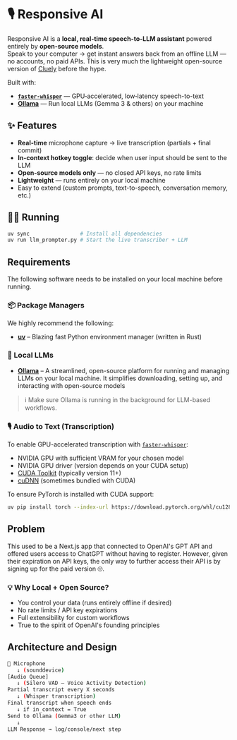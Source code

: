 # 🎙️ Responsive AI

Responsive AI is a **local, real-time speech-to-LLM assistant** powered entirely by **open-source models**.  
Speak to your computer → get instant answers back from an offline LLM — no accounts, no paid APIs. This is very much the lightweight open-source version of [Cluely](https://cluely.com/) before the hype.

Built with:

- **[`faster-whisper`](https://github.com/SYSTRAN/faster-whisper)** — GPU‑accelerated, low‑latency speech-to-text
- **[Ollama](https://ollama.com/)** — Run local LLMs (Gemma 3 & others) on your machine

## ✨ Features

- **Real-time** microphone capture → live transcription (partials + final commit)
- **In-context hotkey toggle**: decide when user input should be sent to the LLM
- **Open-source models only** — no closed API keys, no rate limits
- **Lightweight** — runs entirely on your local machine
- Easy to extend (custom prompts, text-to-speech, conversation memory, etc.)

## 👩‍💻 Running

```bash
uv sync                # Install all dependencies
uv run llm_prompter.py # Start the live transcriber + LLM
```

## Requirements

The following software needs to be installed on your local machine before running.

### 📦 Package Managers

We highly recommend the following:

- [**uv**](https://docs.astral.sh/uv/getting-started/installation/) – Blazing fast Python environment manager (written in Rust)

### 🤖 Local LLMs

- [**Ollama**](https://ollama.com/download) – A streamlined, open-source platform for running and managing LLMs on your local machine. It simplifies downloading, setting up, and interacting with open-source models

> ℹ️ Make sure Ollama is running in the background for LLM-based workflows.

### 🎙️ Audio to Text (Transcription)

To enable GPU-accelerated transcription with [`faster-whisper`](https://github.com/SYSTRAN/faster-whisper):

- NVIDIA GPU with sufficient VRAM for your chosen model
- NVIDIA GPU driver (version depends on your CUDA setup)
- [CUDA Toolkit](https://developer.nvidia.com/cuda-downloads) (typically version 11+)
- [cuDNN](https://developer.nvidia.com/cudnn-downloads) (sometimes bundled with CUDA)

To ensure PyTorch is installed with CUDA support:

```bash
uv pip install torch --index-url https://download.pytorch.org/whl/cu128 && uv sync
```

## Problem

This used to be a Next.js app that connected to OpenAI's GPT API and offered users access to ChatGPT without having to register. However, given their expiration on API keys, the only way to further access their API is by signing up for the paid version 🙄.

### 💡 Why Local + Open Source?

- You control your data (runs entirely offline if desired)
- No rate limits / API key expirations
- Full extensibility for custom workflows
- True to the spirit of OpenAI's founding principles

## Architecture and Design

```bash
🎤 Microphone
   ↓ (sounddevice)
[Audio Queue]
   ↓ (Silero VAD – Voice Activity Detection)
Partial transcript every X seconds
   ↓ (Whisper transcription)
Final transcript when speech ends
   ↓ if in_context = True
Send to Ollama (Gemma3 or other LLM)
   ↓
LLM Response → log/console/next step
```
